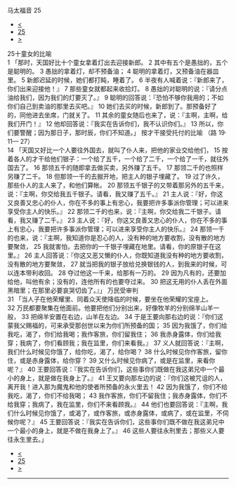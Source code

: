 ﻿





 马太福音 25




* [<](bible/MAT24.md)
* [25](bible/MAT.md)
* [>](bible/MAT26.md)



 
25十童女的比喻  
1 「那时，天国好比十个童女拿着灯出去迎接新郎。 
2 其中有五个是愚拙的，五个是聪明的。 
3 愚拙的拿着灯，却不预备油； 
4 聪明的拿着灯，又预备油在器皿里。 
5 新郎迟延的时候，她们都打盹，睡着了。 
6 半夜有人喊着说：『新郎来了，你们出来迎接他！』 
7 那些童女就都起来收拾灯。 
8 愚拙的对聪明的说：『请分点油给我们，因为我们的灯要灭了。』 
9 聪明的回答说：『恐怕不够你我用的；不如你们自己到卖油的那里去买吧。』 
10 她们去买的时候，新郎到了。那预备好了的，同他进去坐席，门就关了。 
11 其余的童女随后也来了，说：『主啊，主啊，给我们开门！』 
12 他却回答说：『我实在告诉你们，我不认识你们。』 
13 所以，你们要警醒；因为那日子，那时辰，你们不知道。」 按才干接受托付的比喻 （路 19· 11— 27）  
14 「天国又好比一个人要往外国去，就叫了仆人来，把他的家业交给他们， 
15 按着各人的才干给他们银子：一个给了五千，一个给了二千，一个给了一千，就往外国去了。 
16 那领五千的随即拿去做买卖，另外赚了五千。 
17 那领二千的也照样另赚了二千。 
18 但那领一千的去掘开地，把主人的银子埋藏了。 
19 过了许久，那些仆人的主人来了，和他们算帐。 
20 那领五千银子的又带着那另外的五千来，说：『主啊，你交给我五千银子。请看，我又赚了五千。』 
21 主人说：『好，你这又良善又忠心的仆人，你在不多的事上有忠心，我要把许多事派你管理；可以进来享受你主人的快乐。』 
22 那领二千的也来，说：『主啊，你交给我二千银子。请看，我又赚了二千。』 
23 主人说：『好，你这又良善又忠心的仆人，你在不多的事上有忠心，我要把许多事派你管理；可以进来享受你主人的快乐。』 
24 那领一千的也来，说：『主啊，我知道你是忍心的人，没有种的地方要收割，没有散的地方要聚敛， 
25 我就害怕，去把你的一千银子埋藏在地里。请看，你的原银子在这里。』 
26 主人回答说：『你这又恶又懒的仆人，你既知道我没有种的地方要收割，没有散的地方要聚敛， 
27 就当把我的银子放给兑换银钱的人，到我来的时候，可以连本带利收回。 
28 夺过他这一千来，给那有一万的。 
29 因为凡有的，还要加给他，叫他有余；没有的，连他所有的也要夺过来。 
30 把这无用的仆人丢在外面黑暗里；在那里必要哀哭切齿了。』」 万民受审判  
31 「当人子在他荣耀里、同着众天使降临的时候，要坐在他荣耀的宝座上。 
32 万民都要聚集在他面前。他要把他们分别出来，好像牧羊的分别绵羊山羊一般， 
33 把绵羊安置在右边，山羊在左边。 
34 于是王要向那右边的说：『你们这蒙我父赐福的，可来承受那创世以来为你们所预备的国； 
35 因为我饿了，你们给我吃，渴了，你们给我喝；我作客旅，你们留我住； 
36 我赤身露体，你们给我穿；我病了，你们看顾我；我在监里，你们来看我。』 
37 义人就回答说：『主啊，我们什么时候见你饿了，给你吃，渴了，给你喝？ 
38 什么时候见你作客旅，留你住，或是赤身露体，给你穿？ 
39 又什么时候见你病了，或是在监里，来看你呢？』 
40 王要回答说：『我实在告诉你们，这些事你们既做在我这弟兄中一个最小的身上，就是做在我身上了。』 
41 王又要向那左边的说：『你们这被咒诅的人，离开我！进入那为魔鬼和他的使者所预备的永火里去！ 
42 因为我饿了，你们不给我吃，渴了，你们不给我喝； 
43 我作客旅，你们不留我住；我赤身露体，你们不给我穿；我病了，我在监里，你们不来看顾我。』 
44 他们也要回答说：『主啊，我们什么时候见你饿了，或渴了，或作客旅，或赤身露体，或病了，或在监里，不伺候你呢？』 
45 王要回答说：『我实在告诉你们，这些事你们既不做在我这弟兄中一个最小的身上，就是不做在我身上了。』 
46 这些人要往永刑里去；那些义人要往永生里去。」 
* [<](bible/MAT24.md)
* [25](bible/MAT.md)
* [>](bible/MAT26.md)





---









